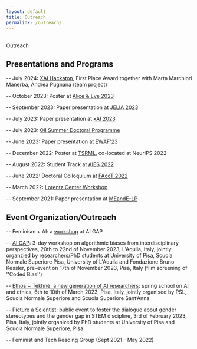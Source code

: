 ```yaml
---
layout: default
title: Outreach
permalink: /outreach/
---
```


<br />

<div class="title">
Outreach
</div>

## Presentations and Programs

-- July 2024: [XAI Hackaton](http://xai-hackathon.isti.cnr.it/), First Place Award together with Marta Marchiori Manerba, Andrea Pugnana (team project)

-- October 2023: Poster at [Alice & Eve 2023](https://alice-and-eve.github.io/2023/)

-- September 2023: Paper presentation at [JELIA 2023](https://jelia2023.inf.tu-dresden.de/)

-- July 2023: Paper presentation at [xAI 2023](https://xaiworldconference.com/2023/)

-- July 2023: [OII Summer Doctoral Programme](https://www.oii.ox.ac.uk/study/summer-doctoral-programme/)

-- June 2023: Paper presentation at [EWAF'23](https://sites.google.com/view/ewaf23/home)

-- December 2022: Poster at [TSRML](https://tsrml2022.github.io/), co-located at NeurIPS 2022

-- August 2022: Student Track at [AIES 2022](https://www.aies-conference.com/2022/)

-- June 2022: Doctoral Colloquium at [FAccT 2022](https://facctconference.org/2022/index.html)

-- March 2022: [Lorentz Center Workshop](https://www.lorentzcenter.nl/fairness-in-algorithmic-decision-makinga-domain-specific-approach.html)

-- September 2021: Paper presentation at [MEandE-LP](https://sites.google.com/view/meande2021)

## Event Organization/Outreach

-- Feminism + AI: a [workshop](https://aigap.di.unipi.it/event/feminism-ai-a-workshop-by-laura-state/) at AI GAP

-- [AI GAP](http://aigap.di.unipi.it/): 3-day workshop on algorithmic biases from interdisciplinary perspectives, 20th to 22nd of November 2023, L'Aquila, Italy, jointly organzied by researchers/PhD students at University of Pisa, Scuola Normale Superiore Pisa, University of L'Aquila and Fondazione Bruno Kessler, pre-event on 17th of November 2023, Pisa, Italy (film screening of ''Coded Bias'')

-- [Ethos + Tekhnè: a new generation of AI researchers](https://community.eelisa.eu/activities/ethos-tekhne-a-new-generation-of-ai-researchers/): spring school on AI and ethics, 6th to 10th of March 2023, Pisa, Italy, jointly organised by PSL, Scuola Normale Superiore and Scuola Superiore Sant’Anna

-- [Picture a Scientist](https://aigap.it/): public event to foster the dialogue about gender stereotypes and the gender gap in STEM discipline, 3rd of February 2023, Pisa, Italy, jointly organized by PhD students at University of Pisa and Scuola Normale Superiore, Pisa

-- Feminist and Tech Reading Group (Sept 2021 - May 2022)

